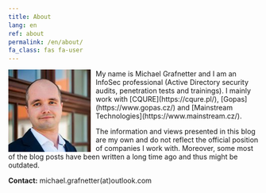 ```yaml
---
title: About
lang: en
ref: about
permalink: /en/about/
fa_class: fas fa-user
---
```


<img alt="Michael Grafnetter Profile Picture" src="../assets/images/profile_picture.jpg" style="float: left; margin-right: 10px">
My name is Michael Grafnetter and&nbsp;I&nbsp;am an InfoSec professional (Active Directory security audits, penetration tests and&nbsp;trainings).
I&nbsp;mainly work with [CQURE](https://cqure.pl/), [Gopas](https://www.gopas.cz/) and&nbsp;[Mainstream Technologies](https://www.mainstream.cz/).

The&nbsp;information and&nbsp;views presented in&nbsp;this blog are my own and&nbsp;do&nbsp;not reflect the&nbsp;official position of&nbsp;companies I&nbsp;work with. 
Moreover, some most of&nbsp;the blog posts have been written a&nbsp;long time ago and&nbsp;thus might be outdated.

**Contact:** michael.grafnetter(at)outlook.com